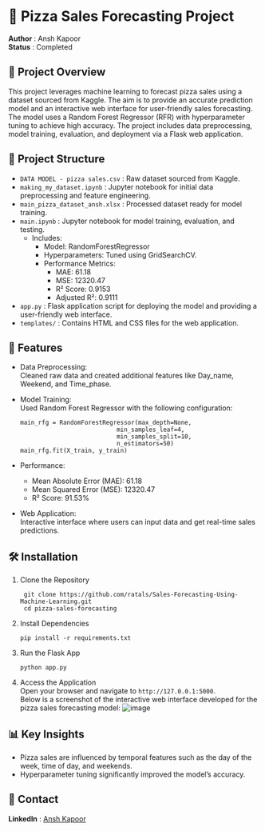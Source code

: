 # 🍕 Pizza Sales Forecasting Project <br>
**Author** : Ansh Kapoor <br>
**Status** : Completed <br>

## 📄 Project Overview
This project leverages machine learning to forecast pizza sales using a dataset sourced from Kaggle. The aim is to provide an accurate prediction model and an interactive web interface for user-friendly sales forecasting.<br> The model uses a Random Forest Regressor (RFR) with hyperparameter tuning to achieve high accuracy. The project includes data preprocessing, model training, evaluation, and deployment via a Flask web application.<br>

## 📂 Project Structure
- `DATA MODEL - pizza sales.csv` : Raw dataset sourced from Kaggle.
- `making_my_dataset.ipynb` : Jupyter notebook for initial data preprocessing and feature engineering.
- `main_pizza_dataset_ansh.xlsx` : Processed dataset ready for model training.
- `main.ipynb` : Jupyter notebook for model training, evaluation, and testing.
  - Includes:
    - Model: RandomForestRegressor
    - Hyperparameters: Tuned using GridSearchCV.
    - Performance Metrics:
      - MAE: 61.18
      - MSE: 12320.47
      - R² Score: 0.9153
      - Adjusted R²: 0.9111
- `app.py` : Flask application script for deploying the model and providing a user-friendly web interface.
- `templates/` : Contains HTML and CSS files for the web application.

## 🚀 Features
- Data Preprocessing:<br>
Cleaned raw data and created additional features like Day_name, Weekend, and Time_phase.

- Model Training:<br>
Used Random Forest Regressor with the following configuration:

      main_rfg = RandomForestRegressor(max_depth=None,  
                                 min_samples_leaf=4,  
                                 min_samples_split=10,  
                                 n_estimators=50)  
      main_rfg.fit(X_train, y_train)  
- Performance:
  - Mean Absolute Error (MAE): 61.18
  - Mean Squared Error (MSE): 12320.47
  - R² Score: 91.53%
- Web Application:<br>
Interactive interface where users can input data and get real-time sales predictions.


## 🛠️ Installation
1. Clone the Repository

        git clone https://github.com/ratals/Sales-Forecasting-Using-Machine-Learning.git
        cd pizza-sales-forecasting
2. Install Dependencies

       pip install -r requirements.txt
   
4. Run the Flask App

       python app.py
5. Access the Application<br>
Open your browser and navigate to `http://127.0.0.1:5000`.<br>
Below is a screenshot of the interactive web interface developed for the pizza sales forecasting model:
![image](https://github.com/user-attachments/assets/a2981ab2-1581-4270-8fd4-8cd633d2188d)


## 📊 Key Insights
- Pizza sales are influenced by temporal features such as the day of the week, time of day, and weekends.
- Hyperparameter tuning significantly improved the model’s accuracy.

## 📧 Contact
**LinkedIn** : [Ansh Kapoor](https://www.linkedin.com/in/ansh-kapoor-a153a8222/)

